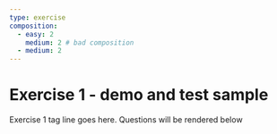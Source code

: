 ```yaml
---
type: exercise
composition:
  - easy: 2
    medium: 2 # bad composition
  - medium: 2
---
```


# Exercise 1 - demo and test sample

Exercise 1 tag line goes here. Questions will be rendered below
